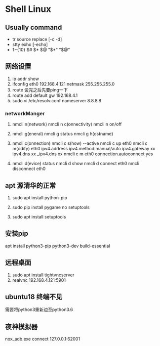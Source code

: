 # Shell Linux

## Usually command

- tr source replace [-c -d] 
- stty exho [-echo]
- $1-${10} $# $* $@ "$*" "$@"

## 网络设置

1. ip addr show
2. ifconfig eth0 192.168.4.121 netmask 255.255.255.0
3. route  设完之后先要ping一下
4. route add default gw 192.168.4.1
5. sudo vi /etc/resolv.conf   nameserver 8.8.8.8


### networkManger

1. nmcli n(network)
   nmcli n c(onnectivity)
   nmcli n on/off

2. nmcli g(eneral)
   nmcli g status
   nmcli g h(ostname)
  
3. nmcli c(onnection)
   nmcli c s(how)  --active
   nmcli c up eth0
   nmcli c m(odify) eth0 ipv4.address
                        ipv4.method manual/auto
                        ipv4.gateway xx
                        ipv4.dns xx
                        _ipv4.dns xx
    nmcli c m eth0 connection.autoconnect yes

4. nmcli d(evice) status
   nmcli d show
   nmcli d connect eth0
   nmcli disconnect eth0


## apt 源清华的正常

1. sudo apt install python-pip

2. sudo pip install pygame   no setuptools

3. sudo apt install setuptools

## 安装pip
apt install python3-pip python3-dev build-essential



## 远程桌面

1.  sudo apt install tightvncserver
2.  realvnc  192.168.4.121:5901


## ubuntu18 终端不见

需要将python3重新边至python3.6

## 夜神模拟器

nox_adb.exe connect 127.0.0.1:62001




